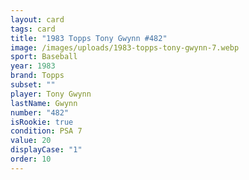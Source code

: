 ```yaml
---
layout: card
tags: card
title: "1983 Topps Tony Gwynn #482"
image: /images/uploads/1983-topps-tony-gwynn-7.webp
sport: Baseball
year: 1983
brand: Topps
subset: ""
player: Tony Gwynn
lastName: Gwynn
number: "482"
isRookie: true
condition: PSA 7
value: 20
displayCase: "1"
order: 10
---
```

